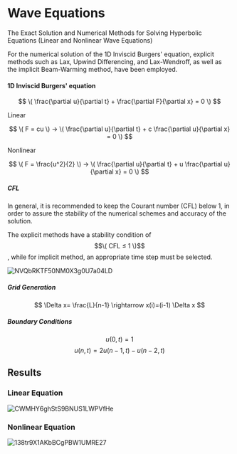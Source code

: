 # Wave Equations
The Exact Solution and Numerical Methods for Solving Hyperbolic Equations (Linear and Nonlinear Wave Equations)

For the numerical solution of the 1D Inviscid Burgers' equation, explicit methods such as Lax, Upwind Differencing, and Lax-Wendroff, as well as the implicit Beam-Warming method, have been employed.

#### 1D Inviscid Burgers' equation
$$ \( \frac{\partial u}{\partial t} + \frac{\partial F}{\partial x} = 0 \) $$

Linear 

$$ \( F = cu \) → \( \frac{\partial u}{\partial t} + c \frac{\partial u}{\partial x} = 0 \) $$

Nonlinear 

$$ \( F = \frac{u^2}{2} \) → \( \frac{\partial u}{\partial t} + u \frac{\partial u}{\partial x} = 0 \) $$  

##### CFL 

In general, it is recommended to keep the Courant number (CFL) below 1, in order to assure the stability of the numerical schemes and accuracy of the solution.

The explicit methods have a stability condition of $$\( CFL ≤ 1 \)$$, while for implicit method, an appropriate time step must be selected.

![NVQbRKTF50NM0X3g0U7a04LD](https://github.com/user-attachments/assets/62f03e86-b667-411e-b233-7aa38fc3b021)

##### Grid Generation

$$ \Delta x= \frac{L}{n-1} \rightarrow  x(i)=(i-1) \Delta x $$

##### Boundary Conditions

$$ u(0,t) = 1 $$
$$ u(n,t) = 2 u(n-1,t) - u(n-2,t) $$

## Results

### Linear Equation

![CWMHY6ghStS9BNUS1LWPVfHe](https://github.com/user-attachments/assets/e79e3507-9e8d-4bec-ac1a-5b6c2d9b1465)

### Nonlinear Equation

![138tr9X1AKbBCgPBW1UMRE27](https://github.com/user-attachments/assets/a3becc73-ea9e-423f-b6a3-7bc547f3ae2b)
